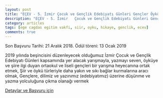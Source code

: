 ```yaml
---
layout: post
title: "EÇEV - 5. İzmir	Çocuk ve Gençlik Edebiyatı Günleri Gençler Öykü - Şiir Yarışması"
description: "EÇEV - 5. İzmir	Çocuk ve Gençlik Edebiyatı Günleri Gençler Öykü - Şiir Yarışması"
category: articles
tags: [ege cagdas egitim vakfi, siir, oyku, hikaye, genclik, ecev]
comments: true
---
```


Son Başvuru Tarihi: 21 Aralık 2018. Ödül töreni: 13 Ocak 2019

2019 yılında beşincisini düzenleyecek olduğumuz İzmir Çocuk ve Gençlik Edebiyatı 
Günleri kapsamında yer alacak yarışmayla, yazmayı seven, öyküye ve şiire ilgi duyan
ortaokul ve liseli gençleri bir yarışma heyecanına ortak etmek,
Şiir ve öykü türleriyle daha yakın ve sıkı bağlar kurmalarına aracı olmak,
Gençlere, dilimiz ve yazınımız (edebiyatımız) üzerine düşünme ve yazma yolculuğuna
çıkma olanağı vermek

[Detaylar ve Başvuru için](http://www.ecev.org.tr/dosyalar/EC%CC%A7EV_O%CC%88yku%CC%88_-_S%CC%A7iir_Yaris%CC%A7masi.pdf)